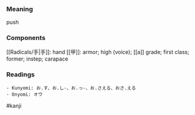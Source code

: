 ### Meaning

push

### Components

[[Radicals/手|手]]: hand [[甲]]: armor; high (voice); [[a]] grade; first class; former; instep; carapace

### Readings

```
- Kunyomi: お.す、お.し-、お.っ-、お.さえる、おさ.える
- Onyomi: オウ
```

#kanji